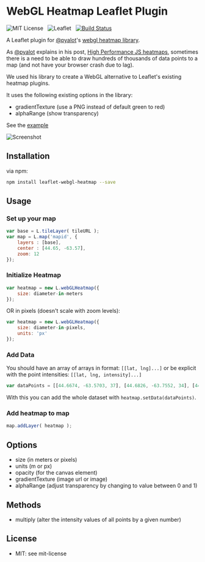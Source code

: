 WebGL Heatmap Leaflet Plugin
============================

![MIT License](http://img.shields.io/badge/license-MIT-lightgrey.svg)
&nbsp;
![Leaflet](http://img.shields.io/badge/leaflet-1.1.0-green.svg?style=flat)
&nbsp;
[![Build Status](https://travis-ci.org/ursudio/leaflet-webgl-heatmap.svg?branch=master)](https://travis-ci.org/ursudio/leaflet-webgl-heatmap)

A Leaflet plugin for [@pyalot](https://github.com/pyalot)'s [webgl heatmap library](https://github.com/pyalot/webgl-heatmap).

As [@pyalot](https://github.com/pyalot) explains in his post, [High Performance JS heatmaps](http://codeflow.org/entries/2013/feb/04/high-performance-js-heatmaps/), sometimes there is a need to be able to draw hundreds of thousands of data points to a map (and not have your browser crash due to lag).

We used his library to create a WebGL alternative to Leaflet's existing heatmap plugins.

It uses the following existing options in the library:

* gradientTexture (use a PNG instead of default green to red)
* alphaRange (show transparency)

See the [example](http://ursudio.github.io/leaflet-webgl-heatmap/)

![Screenshot](http://i.imgur.com/VGXbWpx.png)

## Installation

via npm:
```bash
npm install leaflet-webgl-heatmap --save 
```

## Usage

### Set up your map

```javascript
var base = L.tileLayer( tileURL );
var map = L.map('mapid', {
	layers : [base],
	center : [44.65, -63.57],
	zoom: 12 
});
```

### Initialize Heatmap

```javascript
var heatmap = new L.webGLHeatmap({
    size: diameter-in-meters
});
```

OR in pixels (doesn't scale with zoom levels):

```javascript
var heatmap = new L.webGLHeatmap({
    size: diameter-in-pixels,
    units: 'px'
});
```

### Add Data

You should have an array of arrays in format: `[[lat, lng]...]` or be explicit with the point intensities: `[[lat, lng, intensity]...]`

```javascript
var dataPoints = [[44.6674, -63.5703, 37], [44.6826, -63.7552, 34], [44.6325, -63.5852, 41], [44.6467, -63.4696, 67], [44.6804, -63.487, 64], [44.6622, -63.5364, 40], [44.603, - 63.743, 52]];
```

With this you can add the whole dataset with `heatmap.setData(dataPoints)`.

### Add heatmap to map

```javascript
map.addLayer( heatmap );
```

## Options

* size (in meters or pixels)
* units (m or px)
* opacity (for the canvas element)
* gradientTexture (image url or image)
* alphaRange (adjust transparency by changing to value between 0 and 1)

## Methods

* multiply (alter the intensity values of all points by a given number)

## License

* MIT: see mit-license